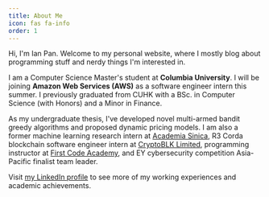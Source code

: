 ```yaml
---
title: About Me
icon: fas fa-info
order: 1
---
```


Hi, I'm Ian Pan. Welcome to my personal website, where I mostly blog
about programming stuff and nerdy things I'm interested in.

I am a Computer Science Master's student at **Columbia University**. I
will be joining **Amazon Web Services (AWS)** as a software engineer intern
this summer.  I previously graduated from CUHK with a BSc. in Computer
Science (with Honors) and a Minor in Finance.

As my undergraduate thesis, I've developed novel multi-armed bandit
greedy algorithms and proposed dynamic pricing models. I am also a
former machine learning research intern at [Academia
Sinica](https://en.wikipedia.org/wiki/Academia_Sinica), R3
Corda blockchain software
engineer intern at [CryptoBLK Limited](https://www.cryptoblk.io/home),
programming instructor at [First Code
Academy](https://www.firstcodeacademy.com/), and EY cybersecurity
competition Asia-Pacific finalist team leader.

Visit [my LinkedIn profile](https://www.linkedin.com/in/ianyepan/) to
see more of my working experiences and academic achievements.
